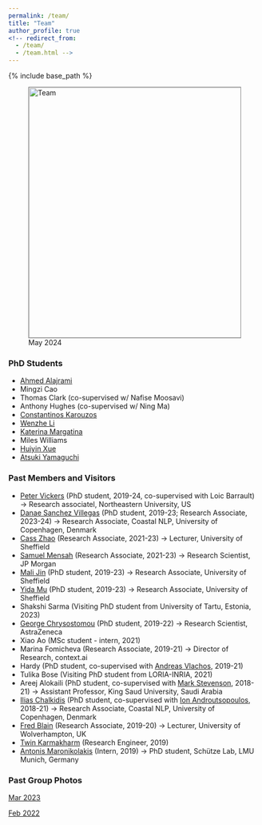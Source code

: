 ```yaml
---
permalink: /team/
title: "Team"
author_profile: true
<!-- redirect_from: 
  - /team/
  - /team.html -->
---
```


{% include base_path %}

 
<figure>
  <img style="border:1px solid gray;" src="../files/IMG_6083.jpg" alt="Team" width="500"/>
  <figcaption>May 2024</figcaption>
</figure>



<!-- ### Research Staff -->


### PhD Students

* [Ahmed Alajrami](https://aajrami.github.io/)
* Mingzi Cao
* Thomas Clark (co-supervised w/ Nafise Moosavi)
* Anthony Hughes (co-supervised w/ Ning Ma)
* [Constantinos Karouzos](https://ckarouzos.github.io/)
* [Wenzhe Li](https://scholar.google.com/citations?user=ixVc4s8AAAAJ) 
* [Katerina Margatina](https://katerinamargatina.github.io/) 
* Miles Williams
* [Huiyin Xue](https://twitter.com/HuiyinXue)
* [Atsuki Yamaguchi](https://gucci-j.github.io/about/)




<!-- ### Interns -->



### Past Members and Visitors

* [Peter Vickers](https://scholar.google.com/citations?user=bhXFbr0AAAAJ&hl=en) (PhD student, 2019-24, co-supervised with Loic Barrault) $\rightarrow$ Research associatel, Northeastern University, US
* [Danae Sanchez Villegas](https://danaesavi.github.io/) (PhD student, 2019-23; Research Associate, 2023-24) $\rightarrow$ Research Associate, Coastal NLP, University of Copenhagen, Denmark
* [Cass Zhao](https://www.sheffield.ac.uk/is/people/phd-researchers/cass-zhixue-zhao) (Research Associate, 2021-23) $\rightarrow$ Lecturer, University of Sheffield
* [Samuel Mensah](https://scholar.google.com/citations?user=tqChiOoAAAAJ&hl) (Research Associate, 2021-23) $\rightarrow$ Research Scientist, JP Morgan
* [Mali Jin](https://scholar.google.com/citations?user=Br8h1WIAAAAJ) (PhD student, 2019-23) $\rightarrow$ Research Associate, University of Sheffield
* [Yida Mu](https://www.sheffield.ac.uk/dcs/people/research-staff/yida-mu-0) (PhD student, 2019-23) $\rightarrow$ Research Associate, University of Sheffield
* Shakshi Sarma (Visiting PhD student from University of Tartu, Estonia, 2023)
* [George Chrysostomou](https://scholar.google.com/citations?user=t3eShIkAAAAJ&hl) (PhD student, 2019-22) $\rightarrow$ Research Scientist, AstraZeneca
* Xiao Ao (MSc student - intern, 2021)
* Marina Fomicheva (Research Associate, 2019-21) $\rightarrow$ Director of Research, context.ai
* Hardy (PhD student, co-supervised with [Andreas Vlachos](https://andreasvlachos.github.io/), 2019-21)
* Tulika Bose (Visiting PhD student from LORIA-INRIA, 2021) <!-- * [Atsuki Yamaguchi](https://gucci-j.github.io/about/) (Intern, 2020-21) -> Research Engineer, Hitachi -->
* Areej Alokaili (PhD student, co-supervised with [Mark Stevenson](https://staffwww.dcs.shef.ac.uk/people/M.Stevenson/bio.html), 2018-21) $\rightarrow$ Assistant Professor, King Saud University, Saudi Arabia
* [Ilias Chalkidis](https://iliaschalkidis.github.io/) (PhD student, co-supervised with [Ion Androutsopoulos](http://www2.aueb.gr/users/ion//), 2018-21) $\rightarrow$ Research Associate, Coastal NLP, University of Copenhagen, Denmark
* [Fred Blain](https://fredblain.org/) (Research Associate, 2019-20) $\rightarrow$ Lecturer, University of Wolverhampton, UK
* [Twin Karmakharm](https://www.twin.uk.com/) (Research Engineer, 2019)
* [Antonis Maronikolakis](https://antmarakis.github.io/)  (Intern, 2019) $\rightarrow$ PhD student, Schütze Lab, LMU Munich, Germany

### Past Group Photos

[Mar 2023](../files/IMG_2488.jpg)

[Feb 2022](../files/group_20220202.jpg)



